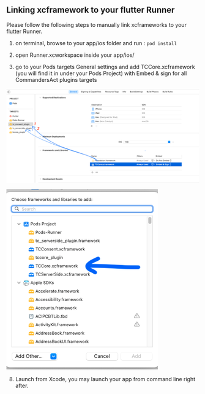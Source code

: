 ## Linking xcframework to your flutter Runner

Please follow the following steps to manually link xcframeworks to your flutter Runner.

1. on terminal, browse to your app/ios folder and run : `pod install`

2. open Runner.xcworkspace inside your app/ios/

3. go to your Pods targets General settings and add TCCore.xcframework (you will find it in under your Pods Project) with Embed & sign for all CommandersAct plugins targets

![](res/1.png?raw=true "Title")

![](res/2.png?raw=true "Title")

8. Launch from Xcode, you may launch your app from command line right after. 
